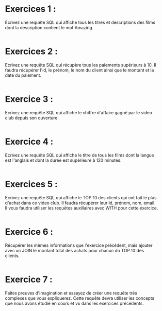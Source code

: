 # Exercices 1 :

Ecrivez une requête SQL qui affiche tous les titres et descriptions des films dont la description contient le mot Amazing.

```sql

```

# Exercices 2 :

Ecrivez une requête SQL qui récupère tous les paiements supérieurs à 10. Il faudra récupérer l'id, le prénom, le nom du client ainsi que le montant et la date du paiement.

```sql

```

# Exercice 3 :

Ecrivez une requête SQL qui affiche le chiffre d'affaire gagné par le video club depuis son ouverture.

```sql

```

# Exercice 4 :

Ecrivez une requête SQL qui affiche le titre de tous les films dont la langue est l'anglais et dont la durée est supérieure à 120 minutes.

```sql

```

# Exercices 5 :

Ecrivez une requête SQL qui affiche le TOP 10 des clients qui ont fait le plus d'achat dans ce video club. Il faudra récupérer leur id, prénom, nom, email. Il vous faudra utiliser les requêtes auxiliaires avec WITH pour cette exercice.

```sql

```

# Exercice 6 :

Récupérer les mêmes informations que l'exercice précédent, mais ajouter avec un JOIN le montant total des achats pour chacun du TOP 10 des clients.

```sql

```

# Exercice 7 :

Faîtes preuves d'imagination et essayez de créer une requête très complexes que vous expliquerez. Cette requête devra utiliser les concepts que nous avons étudié en cours et vu dans les exercices précédents.

```sql

```
